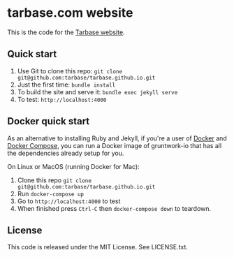 # tarbase.com website

This is the code for the [Tarbase website](https://www.tarbase.com).

## Quick start

1. Use Git to clone this repo: `git clone git@github.com:tarbase/tarbase.github.io.git`
2. Just the first time: `bundle install`
3. To build the site and serve it: `bundle exec jekyll serve`
4. To test: `http://localhost:4000`

## Docker quick start

As an alternative to installing Ruby and Jekyll, if you're a user of [Docker](https://www.docker.com/) and [Docker
Compose](https://docs.docker.com/compose/), you can run a Docker image of gruntwork-io that has all the dependencies
already setup for you.

On Linux or MacOS (running Docker for Mac):

1. Clone this repo `git clone git@github.com:tarbase/tarbase.github.io.git`
2. Run `docker-compose up`
3. Go to `http://localhost:4000` to test
4. When finished press `Ctrl-C` then `docker-compose down` to teardown.

## License

This code is released under the MIT License. See LICENSE.txt.
